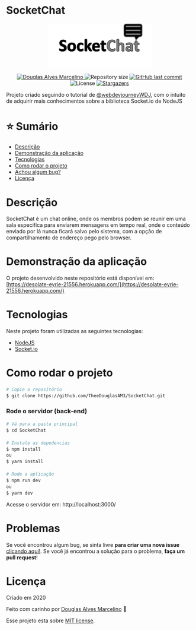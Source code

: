 # SocketChat

<p align="center">
   <img src="./.github/logo.png" alt="SocketChat" width="280"/>
</p>

<p align="center">	
   <a href="https://www.linkedin.com/in/douglas-alves-marcelino-704250180/">
      <img alt="Douglas Alves Marcelino" src="https://img.shields.io/badge/-Douglas%20Alves%20Marcelino-CCCCCC?style=flat&logo=Linkedin&logoColor=white" />
   </a>
  <img alt="Repository size" src="https://img.shields.io/github/repo-size/TheeDouglasAM3/SocketChat?color=CCCCCC">

  <a href="https://github.com/TheeDouglasAM3/SocketChat/commits/master">
    <img alt="GitHub last commit" src="https://img.shields.io/github/last-commit/TheeDouglasAM3/SocketChat?color=CCCCCC">
  </a> 
  <img alt="License" src="https://img.shields.io/badge/license-MIT-CCCCCC">
  <a href="https://github.com/TheeDouglasAM3/SocketChat/stargazers">
    <img alt="Stargazers" src="https://img.shields.io/github/stars/TheeDouglasAM3/SocketChat?color=CCCCCC&logo=github">
  </a>
</p>

Projeto criado seguindo o tutorial de [@webdevjourneyWDJ](https://github.com/webdevjourneyWDJ), com o intuito de adquirir mais conhecimentos sobre a biblioteca Socket.io de NodeJS


# :star: Sumário

* [Descrição](#descrição)
* [Demonstração da aplicação](#demonstração-da-aplicação) 
* [Tecnologias](#tecnologias)
* [Como rodar o projeto](#como-rodar-o-projeto)
* [Achou algum bug?](#problemas)
* [Licença](#licença)

# Descrição
SocketChat é um chat online, onde os membros podem se reunir em uma sala especifíca para enviarem mensagens em tempo real, onde o conteúdo enviado por lá nunca ficará salvo pelo sistema, com a opção de compartilhamento de endereço pego pelo browser.

# Demonstração da aplicação
O projeto desenvolvido neste repositório está disponível em: 
[https://desolate-eyrie-21556.herokuapp.com/](https://desolate-eyrie-21556.herokuapp.com/)

# Tecnologias
Neste projeto foram utilizadas as seguintes tecnologias:
* [NodeJS](https://nodejs.org/en/)
* [Socket.io](https://github.com/socketio/socket.io)

# Como rodar o projeto
```bash
# Copie o repositório
$ git clone https://github.com/TheeDouglasAM3/SocketChat.git
```
### Rode o servidor (back-end)

```bash
# Vá para a pasta principal
$ cd SocketChat

# Instale as depedencias
$ npm install
ou
$ yarn install

# Rode a aplicação
$ npm run dev
ou
$ yarn dev
```
Acesse o servidor em: http://localhost:3000/

# Problemas
Se você encontrou algum bug, se sinta livre **para criar uma nova issue**  [clicando aqui!](https://github.com/TheeDouglasAM3/SocketChat/issues). Se você já encontrou a solução para o problema, **faça um pull request**!

# Licença

Criado em 2020 

Feito com carinho por [Douglas Alves Marcelino](https://github.com/TheeDouglasAM3) :duck:

Esse projeto esta sobre [MIT license](./LICENSE).